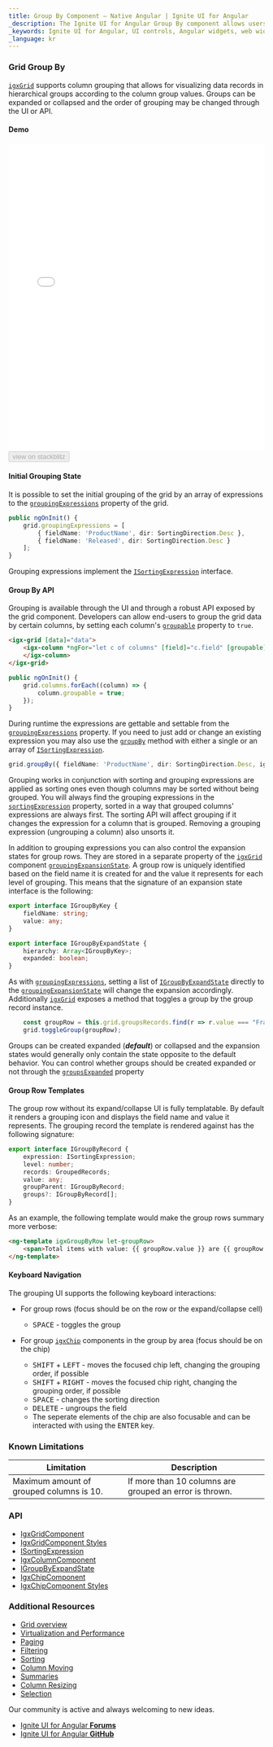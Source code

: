 ```yaml
---
title: Group By Component – Native Angular | Ignite UI for Angular
_description: The Ignite UI for Angular Group By component allows users to group data based on common values for particular columns.
_keywords: Ignite UI for Angular, UI controls, Angular widgets, web widgets, UI widgets, Angular, Native Angular Components Suite, Native Angular Controls, Native Angular Components Library, Native Angular Components, Angular Data Grid component, Angular Data Grid control, Angular Grid component, Angular Grid control, Angular High Performance Grid, group by, groupby, grouping, column grouping
_language: kr
---
```


### Grid Group By

[`igxGrid`]({environment:angularApiUrl}/classes/igxgridcomponent.html) supports column grouping that allows for visualizing data records in hierarchical groups according to the column group values. Groups can be expanded or collapsed and the order of grouping may be changed through the UI or API.


#### Demo

<div class="sample-container loading" style="height:605px">
    <iframe id="grid-sample-groupby-iframe" src='{environment:demosBaseUrl}/grid-groupby' width="100%" height="100%" seamless frameBorder="0" onload="onSampleIframeContentLoaded(this);"></iframe>
</div>
<div>
<button data-localize="stackblitz" disabled class="stackblitz-btn" data-iframe-id="grid-sample-groupby-iframe" data-demos-base-url="{environment:demosBaseUrl}">view on stackblitz</button>
</div>

#### Initial Grouping State

It is possible to set the initial grouping of the grid by an array of expressions to the [`groupingExpressions`]({environment:angularApiUrl}/classes/igxgridcomponent.html#groupingexpressions) property of the grid.

```typescript
public ngOnInit() {
    grid.groupingExpressions = [
        { fieldName: 'ProductName', dir: SortingDirection.Desc },
        { fieldName: 'Released', dir: SortingDirection.Desc }
    ];
}
```

Grouping expressions implement the [`ISortingExpression`]({environment:angularApiUrl}/interfaces/isortingexpression.html) interface.

#### Group By API

Grouping is available through the UI and through a robust API exposed by the grid component. Developers can allow end-users to group the grid data by certain columns, by setting each column's [`groupable`]({environment:angularApiUrl}/classes/igxcolumncomponent.html#groupable) property to `true`.

```html
<igx-grid [data]="data">
    <igx-column *ngFor="let c of columns" [field]="c.field" [groupable]="true">
    </igx-column>
</igx-grid>
```

```typescript
public ngOnInit() {
    grid.columns.forEach((column) => {
        column.groupable = true;
    });
}
```

During runtime the expressions are gettable and settable from the [`groupingExpressions`]({environment:angularApiUrl}/classes/igxgridcomponent.html#groupingexpressions) property. If you need to just add or change an existing expression you may also use the [`groupBy`]({environment:angularApiUrl}/classes/igxgridcomponent.html#groupby) method with either a single or an array of [`ISortingExpression`]({environment:angularApiUrl}/interfaces/isortingexpression.html).

```typescript
grid.groupBy({ fieldName: 'ProductName', dir: SortingDirection.Desc, ignoreCase: true });
```

Grouping works in conjunction with sorting and grouping expressions are applied as sorting ones even though columns may be sorted without being grouped. You will always find the grouping expressions in the [`sortingExpression`]({environment:angularApiUrl}/classes/igxgridcomponent.html#sortingexpressions) property, sorted in a way that grouped columns' expressions are always first. The sorting API will affect grouping if it changes the expression for a column that is grouped. Removing a grouping expression (ungrouping a column) also unsorts it.

In addition to grouping expressions you can also control the expansion states for group rows. They are stored in a separate property of the [`igxGrid`]({environment:angularApiUrl}/classes/igxgridcomponent.html) component [`groupingExpansionState`]({environment:angularApiUrl}/classes/igxgridcomponent.html#groupingexpansionstate). A group row is uniquely identified based on the field name it is created for and the value it represents for each level of grouping. This means that the signature of an expansion state interface is the following:

```typescript
export interface IGroupByKey {
    fieldName: string;
    value: any;
}

export interface IGroupByExpandState {
    hierarchy: Array<IGroupByKey>;
    expanded: boolean;
}
```

As with [`groupingExpressions`]({environment:angularApiUrl}/classes/igxgridcomponent.html#groupingexpressions), setting a list of [`IGroupByExpandState`]({environment:angularApiUrl}/interfaces/igroupbyexpandstate.html) directly to the [`groupingExpansionState`]({environment:angularApiUrl}/classes/igxgridcomponent.html#groupingexpansionstate) will change the expansion accordingly. Additionally [`igxGrid`]({environment:angularApiUrl}/classes/igxgridcomponent.html) exposes a method that toggles a group by the group record instance.

```typescript
    const groupRow = this.grid.groupsRecords.find(r => r.value === "France");
    grid.toggleGroup(groupRow);
```

Groups can be created expanded (***default***) or collapsed and the expansion states would generally only contain the state opposite to the default behavior. You can control whether groups should be created expanded or not through the [`groupsExpanded`]({environment:angularApiUrl}/classes/igxgridcomponent.html#groupsexpanded) property

#### Group Row Templates

The group row without its expand/collapse UI is fully templatable. By default it renders a grouping icon and displays the field name and value it represents. The grouping record the template is rendered against has the following signature:

```typescript
export interface IGroupByRecord {
    expression: ISortingExpression;
    level: number;
    records: GroupedRecords;
    value: any;
    groupParent: IGroupByRecord;
    groups?: IGroupByRecord[];
}
```

As an example, the following template would make the group rows summary more verbose:

```html
<ng-template igxGroupByRow let-groupRow>
    <span>Total items with value: {{ groupRow.value }} are {{ groupRow.records.length }}</span>
</ng-template>
```

#### Keyboard Navigation

The grouping UI supports the following keyboard interactions:

- For group rows (focus should be on the row or the expand/collapse cell)
   - <kbd>SPACE</kbd> - toggles the group

- For group [`igxChip`]({environment:angularApiUrl}/classes/igxchipcomponent.html) components in the group by area (focus should be on the chip)
   - <kbd>SHIFT</kbd> + <kbd>LEFT</kbd> - moves the focused chip left, changing the grouping order, if possible
   - <kbd>SHIFT</kbd> + <kbd>RIGHT</kbd> - moves the focused chip right, changing the grouping order, if possible
   - <kbd>SPACE</kbd> - changes the sorting direction
   - <kbd>DELETE</kbd> - ungroups the field
   - The seperate elements of the chip are also focusable and can be interacted with using the <kbd>ENTER</kbd> key.

### Known Limitations

|Limitation|Description|
|--- |--- |
|Maximum amount of grouped columns is 10. | If more than 10 columns are grouped an error is thrown.

### API

* [IgxGridComponent]({environment:angularApiUrl}/classes/igxgridcomponent.html)
* [IgxGridComponent Styles]({environment:sassApiUrl}/index.html#function-igx-grid-theme)
* [ISortingExpression]({environment:angularApiUrl}/interfaces/isortingexpression.html)
* [IgxColumnComponent]({environment:angularApiUrl}/classes/igxcolumncomponent.html)
* [IGroupByExpandState]({environment:angularApiUrl}/interfaces/igroupbyexpandstate.html)
* [IgxChipComponent]({environment:angularApiUrl}/classes/igxchipcomponent.html)
* [IgxChipComponent Styles]({environment:sassApiUrl}/index.html#function-igx-chip-theme)

### Additional Resources
<div class="divider--half"></div>

* [Grid overview](grid.md)
* [Virtualization and Performance](grid_virtualization.md)
* [Paging](grid_paging.md)
* [Filtering](grid_filtering.md)
* [Sorting](grid_sorting.md)
* [Column Moving](grid_column_moving.md)
* [Summaries](grid_summaries.md)
* [Column Resizing](grid_column_resizing.md)
* [Selection](grid_selection.md)

<div class="divider--half"></div>
Our community is active and always welcoming to new ideas.

* [Ignite UI for Angular **Forums**](https://www.infragistics.com/community/forums/f/ignite-ui-for-angular)
* [Ignite UI for Angular **GitHub**](https://github.com/IgniteUI/igniteui-angular)
